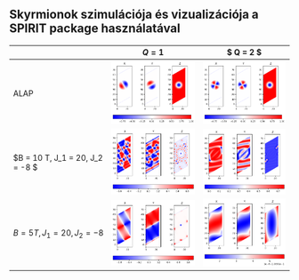 ## Skyrmionok szimulációja és vizualizációja a SPIRIT package használatával


|          | $Q = 1$ |$ Q = 2 $|
|----------|-------|-------|
| ALAP     |    <img src="IMG/Q1_setup.png" alt="q1_s" width="200"/> | <img src="IMG/Q2_setup.png" alt="q2_s" width="200"/>    |
| $B = 10 T, J_1 = 20,  J_2 = -8 $|    <img src="IMG/Q1_20_-8_5.png" alt="q1_s" width="200"/>    |  <img src="IMG/Q2_20_-8_5.png" alt="q1_s" width="200"/>     |
| $B = 5 T, J_1 = 20, J_2 = -8$ |  <img src="IMG/Q1_30_-8_10.png" alt="q1_s" width="200"/>     |   <img src="IMG/Q2_30_-8_10.png" alt="q1_s" width="200"/>    |
